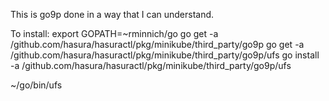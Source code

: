 This is go9p done in a way that I can understand.

To install:
  export GOPATH=~rminnich/go
  go get -a /github.com/hasura/hasuractl/pkg/minikube/third_party/go9p
  go get -a /github.com/hasura/hasuractl/pkg/minikube/third_party/go9p/ufs
  go install -a /github.com/hasura/hasuractl/pkg/minikube/third_party/go9p/ufs

~/go/bin/ufs


